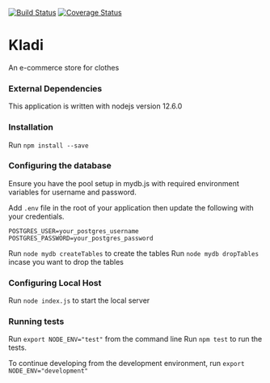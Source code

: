 [![Build Status](https://travis-ci.org/susanwere/Kladi-Backend.svg?branch=master)](https://travis-ci.org/susanwere/Kladi-Backend) [![Coverage Status](https://coveralls.io/repos/github/susanwere/Kladi-Backend/badge.svg?branch=master)](https://coveralls.io/github/susanwere/Kladi-Backend?branch=master)

# Kladi
An e-commerce store for clothes

### External Dependencies
This application is written with nodejs version 12.6.0

### Installation
Run `npm install --save`

### Configuring the database
Ensure you have the pool setup in mydb.js with required environment variables for username and password.

Add `.env` file in the root of your application then update the following with your credentials.

`POSTGRES_USER=your_postgres_username`
`POSTGRES_PASSWORD=your_postgres_password`

Run `node mydb createTables` to create the tables
Run `node mydb dropTables` incase you want to drop the tables

### Configuring Local Host
Run `node index.js` to start the local server

### Running tests
Run `export NODE_ENV="test"` from the command line
Run `npm test` to run the tests.

To continue developing from the development environment, run `export NODE_ENV="development"`
